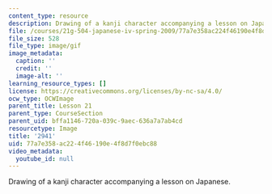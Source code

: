 ```yaml
---
content_type: resource
description: Drawing of a kanji character accompanying a lesson on Japanese.
file: /courses/21g-504-japanese-iv-spring-2009/77a7e358ac224f46190e4f8d7f0ebc88_2941.gif
file_size: 528
file_type: image/gif
image_metadata:
  caption: ''
  credit: ''
  image-alt: ''
learning_resource_types: []
license: https://creativecommons.org/licenses/by-nc-sa/4.0/
ocw_type: OCWImage
parent_title: Lesson 21
parent_type: CourseSection
parent_uid: bffa1146-720a-039c-9aec-636a7a7ab4cd
resourcetype: Image
title: '2941'
uid: 77a7e358-ac22-4f46-190e-4f8d7f0ebc88
video_metadata:
  youtube_id: null
---
```

Drawing of a kanji character accompanying a lesson on Japanese.